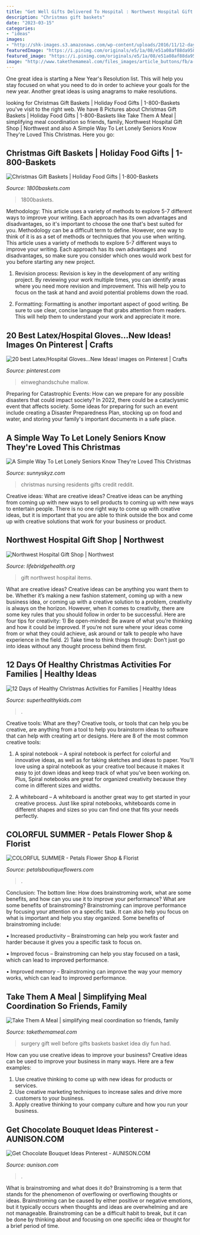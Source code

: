 ```yaml
---
title: "Get Well Gifts Delivered To Hospital : Northwest Hospital Gift Shop"
description: "Christmas gift baskets"
date: "2023-03-15"
categories:
- "ideas"
images:
- "http://shk-images.s3.amazonaws.com/wp-content/uploads/2016/11/12-days-of-a-healthier-christmas-with-printable.jpg"
featuredImage: "https://i.pinimg.com/originals/e5/1a/08/e51a08af88da958b5e1c71b8fb3889d8.jpg"
featured_image: "https://i.pinimg.com/originals/e5/1a/08/e51a08af88da958b5e1c71b8fb3889d8.jpg"
image: "http://www.takethemameal.com/files_images/article_buttons/fb/a-get-well-gift-before-surgery.jpg"
---
```



One great idea is starting a New Year's Resolution list. This will help you stay focused on what you need to do in order to achieve your goals for the new year. Another great ideas is using anagrams to make resolutions.

	

		
looking for Christmas Gift Baskets | Holiday Food Gifts | 1-800-Baskets you've visit to the right web. We have 8 Pictures about Christmas Gift Baskets | Holiday Food Gifts | 1-800-Baskets like Take Them A Meal | simplifying meal coordination so friends, family, Northwest Hospital Gift Shop | Northwest and also A Simple Way To Let Lonely Seniors Know They&#039;re Loved This Christmas. Here you go:
		
    
## Christmas Gift Baskets | Holiday Food Gifts | 1-800-Baskets

<img loading=lazy src="https://cdn1.1800baskets.com/wcsstore/Baskets/images/catalog/171483SU21x.jpg" onerror="this.onerror=null;this.src='https://tse4.mm.bing.net/th?id=OIP.PvM-ZBGC_x9ex1bqPk2q8QHaIB&amp;pid=15.1';" alt="Christmas Gift Baskets | Holiday Food Gifts | 1-800-Baskets">

_Source: 1800baskets.com_

>1800baskets. 

	

Methodology: This article uses a variety of methods to explore 5-7 different ways to improve your writing. Each approach has its own advantages and disadvantages, so it's important to choose the one that's best suited for you.
Methodology can be a difficult term to define. However, one way to think of it is as a set of methods or techniques that you use when writing. This article uses a variety of methods to explore 5-7 different ways to improve your writing. Each approach has its own advantages and disadvantages, so make sure you consider which ones would work best for you before starting any new project.
1) Revision process: Revision is key in the development of any writing project. By reviewing your work multiple times, you can identify areas where you need more revision and improvement. This will help you to focus on the task at hand and avoid potential problems down the road.

2) Formatting: Formatting is another important aspect of good writing. Be sure to use clear, concise language that grabs attention from readers. This will help them to understand your work and appreciate it more.

    
## 20 Best Latex/Hospital Gloves...New Ideas! Images On Pinterest | Crafts

<img loading=lazy src="https://i.pinimg.com/736x/07/e3/b6/07e3b6322a5f91d74cfa3081dfe9bbd8--balloon-animals-play-therapy.jpg" onerror="this.onerror=null;this.src='https://tse1.mm.bing.net/th?id=OIP.uGgSzAq7R9_kg0oJbvzuewHaKh&amp;pid=15.1';" alt="20 best Latex/Hospital Gloves...New Ideas! images on Pinterest | Crafts">

_Source: pinterest.com_

>einweghandschuhe mallow. 

	

Preparing for Catastrophic Events: How can we prepare for any possible disasters that could impact society?
In 2022, there could be a cataclysmic event that affects society. Some ideas for preparing for such an event include creating a Disaster Preparedness Plan, stocking up on food and water, and storing your family's important documents in a safe place.

    
## A Simple Way To Let Lonely Seniors Know They&#039;re Loved This Christmas

<img loading=lazy src="https://www.sunnyskyz.com/uploads/2018/12/hewe4-christmas-gifts-for-nursing-home-residents.jpg" onerror="this.onerror=null;this.src='https://tse2.mm.bing.net/th?id=OIP.CF116zyvEgz2GXH-tXDdCAHaFj&amp;pid=15.1';" alt="A Simple Way To Let Lonely Seniors Know They&#039;re Loved This Christmas">

_Source: sunnyskyz.com_

>christmas nursing residents gifts credit reddit. 

	

Creative ideas: What are creative ideas?
Creative ideas can be anything from coming up with new ways to sell products to coming up with new ways to entertain people. There is no one right way to come up with creative ideas, but it is important that you are able to think outside the box and come up with creative solutions that work for your business or product.

    
## Northwest Hospital Gift Shop | Northwest

<img loading=lazy src="http://www.lifebridgehealth.org/Uploads/Public/images/Northwest/GiftShop/giftshop-4.jpg" onerror="this.onerror=null;this.src='https://tse3.mm.bing.net/th?id=OIP.GSVd4FCWMvQR6EnHiPYjSAHaFI&amp;pid=15.1';" alt="Northwest Hospital Gift Shop | Northwest">

_Source: lifebridgehealth.org_

>gift northwest hospital items. 

	

What are creative ideas?
Creative ideas can be anything you want them to be. Whether it’s making a new fashion statement, coming up with a new business idea, or coming up with a creative solution to a problem, creativity is always on the horizon. However, when it comes to creativity, there are some key rules that you should follow in order to be successful. Here are four tips for creativity: 1) Be open-minded: Be aware of what you’re thinking and how it could be improved. If you’re not sure where your ideas come from or what they could achieve, ask around or talk to people who have experience in the field. 2) Take time to think things through: Don’t just go into ideas without any thought process behind them first.

    
## 12 Days Of Healthy Christmas Activities For Families | Healthy Ideas

<img loading=lazy src="http://shk-images.s3.amazonaws.com/wp-content/uploads/2016/11/12-days-of-a-healthier-christmas-with-printable.jpg" onerror="this.onerror=null;this.src='https://tse3.mm.bing.net/th?id=OIP.c5lkMHpc5jPYWK9etSUb9AHaVK&amp;pid=15.1';" alt="12 Days of Healthy Christmas Activities for Families | Healthy Ideas">

_Source: superhealthykids.com_

>. 

	

Creative tools: What are they?
Creative tools, or tools that can help you be creative, are anything from a tool to help you brainstorm ideas to software that can help with creating art or designs. Here are 8 of the most common creative tools:
1. A spiral notebook – A spiral notebook is perfect for colorful and innovative ideas, as well as for taking sketches and ideas to paper. You’ll love using a spiral notebook as your creative tool because it makes it easy to jot down ideas and keep track of what you’ve been working on. Plus, Spiral notebooks are great for organized creativity because they come in different sizes and widths.

2. A whiteboard – A whiteboard is another great way to get started in your creative process. Just like spiral notebooks, whiteboards come in different shapes and sizes so you can find one that fits your needs perfectly.

    
## COLORFUL SUMMER - Petals Flower Shop &amp; Florist

<img loading=lazy src="https://www.petalsboutiqueflowers.com/wp-content/uploads/2020/08/Colorful-Summer-3-scaled.jpg" onerror="this.onerror=null;this.src='https://tse2.mm.bing.net/th?id=OIP.pXFwoZwdRNwmXyF1DOGkogHaJ4&amp;pid=15.1';" alt="COLORFUL SUMMER - Petals Flower Shop &amp; Florist">

_Source: petalsboutiqueflowers.com_

>. 

	

Conclusion: The bottom line: How does brainstroming work, what are some benefits, and how can you use it to improve your performance?
What are some benefits of brainstroming?
Brainstroming can improve performance by focusing your attention on a specific task. It can also help you focus on what is important and help you stay organized. Some benefits of brainstroming include:

• Increased productivity – Brainstroming can help you work faster and harder because it gives you a specific task to focus on.

• Improved focus – Brainstroming can help you stay focused on a task, which can lead to improved performance.

• Improved memory – Brainstroming can improve the way your memory works, which can lead to improved performance.

    
## Take Them A Meal | Simplifying Meal Coordination So Friends, Family

<img loading=lazy src="http://www.takethemameal.com/files_images/article_buttons/fb/a-get-well-gift-before-surgery.jpg" onerror="this.onerror=null;this.src='https://tse2.mm.bing.net/th?id=OIP.1EK8hu_tl29p7I6EQXdDOQHaHa&amp;pid=15.1';" alt="Take Them A Meal | simplifying meal coordination so friends, family">

_Source: takethemameal.com_

>surgery gift well before gifts baskets basket idea diy fun had. 

	

How can you use creative ideas to improve your business?
Creative ideas can be used to improve your business in many ways. Here are a few examples:
1. Use creative thinking to come up with new ideas for products or services.
2. Use creative marketing techniques to increase sales and drive more customers to your business.
3. Apply creative thinking to your company culture and how you run your business.

    
## Get Chocolate Bouquet Ideas Pinterest - AUNISON.COM

<img loading=lazy src="https://i.pinimg.com/originals/e5/1a/08/e51a08af88da958b5e1c71b8fb3889d8.jpg" onerror="this.onerror=null;this.src='https://tse3.mm.bing.net/th?id=OIP.aoZWE4CQWPCVU7kjWgDYYwHaKC&amp;pid=15.1';" alt="Get Chocolate Bouquet Ideas Pinterest - AUNISON.COM">

_Source: aunison.com_

>. 

	

What is brainstroming and what does it do?
Brainstroming is a term that stands for the phenomenon of overflowing or overflowing thoughts or ideas. Brainstroming can be caused by either positive or negative emotions, but it typically occurs when thoughts and ideas are overwhelming and are not manageable. Brainstroming can be a difficult habit to break, but it can be done by thinking about and focusing on one specific idea or thought for a brief period of time.

